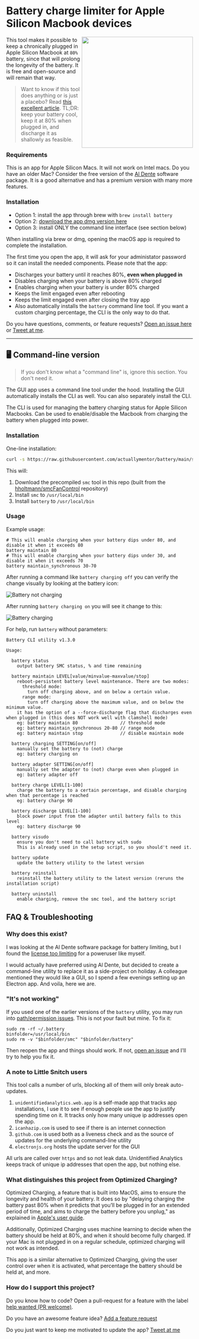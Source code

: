 # Battery charge limiter for Apple Silicon Macbook devices

<img width="300px" align="right" src="./screenshots/tray.png"/>This tool makes it possible to keep a chronically plugged in Apple Silicon Macbook at `80%` battery, since that will prolong the longevity of the battery. It is free and open-source and will remain that way.

> Want to know if this tool does anything or is just a placebo? Read [this excellent article](https://batteryuniversity.com/article/bu-808-how-to-prolong-lithium-based-batteries). TL;DR: keep your battery cool, keep it at 80% when plugged in, and discharge it as shallowly as feasible.

### Requirements

This is an app for Apple Silicon Macs. It will not work on Intel macs. Do you have an older Mac? Consider the free version of the [Al Dente](https://apphousekitchen.com/) software package. It is a good alternative and has a premium version with many more features.

### Installation

- Option 1: install the app through brew with `brew install battery`
- Option 2: [download the app dmg version here](https://github.com/actuallymentor/battery/releases/)
- Option 3: install ONLY the command line interface (see section below)

When installing via brew or dmg, opening the macOS app is required to complete the installation.

The first time you open the app, it will ask for your administator password so it can install the needed components. Please note that the app:

- Discharges your battery until it reaches 80%, **even when plugged in**
- Disables charging when your battery is above 80% charged
- Enables charging when your battery is under 80% charged
- Keeps the limit engaged even after rebooting
- Keeps the limit engaged even after closing the tray app
- Also automatically installs the `battery` command line tool. If you want a custom charging percentage, the CLI is the only way to do that.

Do you have questions, comments, or feature requests? [Open an issue here](https://github.com/actuallymentor/battery/issues) or [Tweet at me](https://twitter.com/actuallymentor).

---

## 🖥 Command-line version

> If you don't know what a "command line" is, ignore this section. You don't need it.

The GUI app uses a command line tool under the hood. Installing the GUI automatically installs the CLI as well. You can also separately install the CLI.

The CLI is used for managing the battery charging status for Apple Silicon Macbooks. Can be used to enable/disable the Macbook from charging the battery when plugged into power.

### Installation

One-line installation:

```bash
curl -s https://raw.githubusercontent.com/actuallymentor/battery/main/setup.sh | bash
```

This will:

1. Download the precompiled `smc` tool in this repo (built from the [hholtmann/smcFanControl](https://github.com/hholtmann/smcFanControl.git) repository)
2. Install `smc` to `/usr/local/bin`
3. Install `battery` to `/usr/local/bin`

### Usage

Example usage:

```shell
# This will enable charging when your battery dips under 80, and disable it when it exceeds 80
battery maintain 80
# This will enable charging when your battery dips under 30, and disable it when it exceeds 70
battery maintain_synchronous 30-70
```

After running a command like `battery charging off` you can verify the change visually by looking at the battery icon:

![Battery not charging](./screenshots/not-charging-screenshot.png)

After running `battery charging on` you will see it change to this:

![Battery charging](./screenshots/charging-screenshot.png)

For help, run `battery` without parameters:

```
Battery CLI utility v1.3.0

Usage:

  battery status
    output battery SMC status, % and time remaining

  battery maintain LEVEL[value/minvalue-maxvalue/stop]
    reboot-persistent battery level maintenance. There are two modes:
      threshold mode:
        turn off charging above, and on below a certain value.
      range mode:
        turn off charging above the maximum value, and on below the minimum value.
    it has the option of a --force-discharge flag that discharges even when plugged in (this does NOT work well with clamshell mode)
    eg: battery maintain 80                // threshold mode
    eg: battery maintain_synchronous 20-80 // range mode
    eg: battery maintain stop              // disable maintain mode

  battery charging SETTING[on/off]
    manually set the battery to (not) charge
    eg: battery charging on

  battery adapter SETTING[on/off]
    manually set the adapter to (not) charge even when plugged in
    eg: battery adapter off

  battery charge LEVEL[1-100]
    charge the battery to a certain percentage, and disable charging when that percentage is reached
    eg: battery charge 90

  battery discharge LEVEL[1-100]
    block power input from the adapter until battery falls to this level
    eg: battery discharge 90

  battery visudo
    ensure you don't need to call battery with sudo
    This is already used in the setup script, so you should't need it.

  battery update
    update the battery utility to the latest version

  battery reinstall
    reinstall the battery utility to the latest version (reruns the installation script)

  battery uninstall
    enable charging, remove the smc tool, and the battery script
```

## FAQ & Troubleshooting

### Why does this exist?

I was looking at the Al Dente software package for battery limiting, but I found the [license too limiting](https://github.com/davidwernhart/AlDente/discussions/558) for a poweruser like myself.

I would actually have preferred using Al Dente, but decided to create a command-line utility to replace it as a side-project on holiday. A colleague mentioned they would like a GUI, so I spend a few evenings setting up an Electron app. And voila, here we are.

### "It's not working"

If you used one of the earlier versions of the `battery` utility, you may run into [path/permission issues](https://github.com/actuallymentor/battery/issues/8). This is not your fault but mine. To fix it:

```
sudo rm -rf ~/.battery
binfolder=/usr/local/bin
sudo rm -v "$binfolder/smc" "$binfolder/battery"
```

Then reopen the app and things should work. If not, [open an issue](https://github.com/actuallymentor/battery/issues/new/choose) and I'll try to help you fix it.

### A note to Little Snitch users

This tool calls a number of urls, blocking all of them will only break auto-updates.

1. `unidentifiedanalytics.web.app` is a self-made app that tracks app installations, I use it to see if enough people use the app to justify spending time on it. It tracks only how many unique ip addresses open the app.
1. `icanhazip.com` is used to see if there is an internet connection
1. `github.com` is used both as a liveness check and as the source of updates for the underlying command-line utility
1. `electronjs.org` hosts the update server for the GUI

All urls are called over `https` and so not leak data. Unidentified Analytics keeps track of unique ip addresses that open the app, but nothing else.

### What distinguishes this project from Optimized Charging?

Optimized Charging, a feature that is built into MacOS, aims to ensure the longevity and health of your battery. It does so by "delaying charging the battery past 80% when it predicts that you’ll be plugged in for an extended period of time, and aims to charge the battery before you unplug," as explained in [Apple's user guide](https://support.apple.com/en-ca/guide/mac-help/mchlfc3b7879/mac#:~:text=Optimized%20Battery%20Charging%3A%20To%20reduce,the%20battery%20before%20you%20unplug.).

Additionally, Optimized Charging uses machine learning to decide when the battery should be held at 80%, and when it should become fully charged. If your Mac is not plugged in on a regular schedule, optimized charging will not work as intended.

This app is a similar alternative to Optimized Charging, giving the user control over when it is activated, what percentage the battery should be held at, and more.

### How do I support this project?

Do you know how to code? Open a pull-request for a feature with the label [help wanted (PR welcome)](https://github.com/actuallymentor/battery/labels/help%20wanted%20%28PR%20welcome%29).

Do you have an awesome feature idea? [Add a feature request](https://github.com/actuallymentor/battery/issues/new/choose)

Do you just want to keep me motivated to update the app? [Tweet at me](https://twitter.com/actuallymentor)
